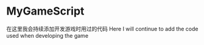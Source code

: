 # MyGameScript
在这里我会持续添加开发游戏时用过的代码
Here I will continue to add the code used when developing the game
